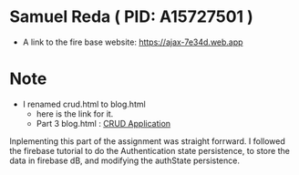 # Samuel Reda ( PID: A15727501 )
* A link to the fire base website: https://ajax-7e34d.web.app
# Note
* I renamed crud.html to blog.html 
  - here is the link for it.
  - Part 3 blog.html : [CRUD Application](https://ajax-7e34d.web.app/blog.html)
  
 Inplementing this part of the assignment was straight forrward. I followed the firebase tutorial 
 to do the Authentication state persistence, to store the data in firebase dB, and modifying the
 authState persistence. 
